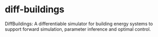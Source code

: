 # diff-buildings
DiffBuildings: A differentiable simulator for building energy systems to support forward simulation, parameter inference and optimal control.
